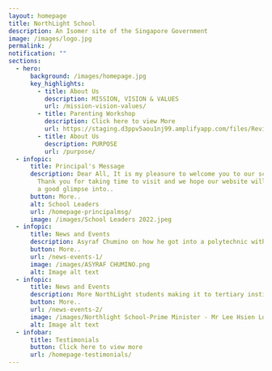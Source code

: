 ```yaml
---
layout: homepage
title: NorthLight School
description: An Isomer site of the Singapore Government
image: /images/logo.jpg
permalink: /
notification: ""
sections:
  - hero:
      background: /images/homepage.jpg
      key_highlights:
        - title: About Us
          description: MISSION, VISION & VALUES
          url: /mission-vision-values/
        - title: Parenting Workshop
          description: Click here to view More
          url: https://staging.d3ppv5aou1nj99.amplifyapp.com/files/Revised%20-%20Triple%20P%20L2%20Sec%202023%20Run%202%20Flyer.pdf
        - title: About Us
          description: PURPOSE
          url: /purpose/
  - infopic:
      title: Principal's Message
      description: Dear All, It is my pleasure to welcome you to our school websites.
        Thank you for taking time to visit and we hope our website will provide
        a good glimpse into..
      button: More..
      alt: School Leaders
      url: /homepage-principalmsg/
      image: /images/School Leaders 2022.jpeg
  - infopic:
      title: News and Events
      description: Asyraf Chumino on how he got into a polytechnic without a PSLE cert
      button: More..
      url: /news-events-1/
      image: /images/ASYRAF CHUMINO.png
      alt: Image alt text
  - infopic:
      title: News and Events
      description: More NorthLight students making it to tertiary institutions
      button: More..
      url: /news-events-2/
      image: /images/Northlight School-Prime Minister - Mr Lee Hsien Loong.jpg
      alt: Image alt text
  - infobar:
      title: Testimonials
      button: Click here to view more
      url: /homepage-testimonials/
---
```


